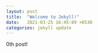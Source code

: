 ```yaml
---
layout: post
title:  "Welcome to Jekyll!"
date:   2021-03-25 16:45:09 +0530
categories: jekyll update
---
```

0th post!